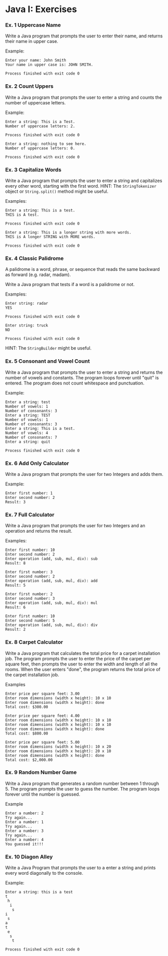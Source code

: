 # Java I: Exercises

### Ex. 1 Uppercase Name
Write a Java program that prompts the user to enter their name, and returns their name in upper case.

Example:

```
Enter your name: John Smith
Your name in upper case is: JOHN SMITH.

Process finished with exit code 0
```

### Ex. 2 Count Uppers
Write a Java program that prompts the user to enter a string and counts the number of uppercase letters.

Example:

```
Enter a string: This is a Test.
Number of uppercase letters: 2.

Process finished with exit code 0
```

```
Enter a string: nothing to see here.
Number of uppercase letters: 0.

Process finished with exit code 0
```
### Ex. 3 Capitalize Words
Write a Java program that prompts the user to enter a string and capitalizes every other word, starting with the first word.
HINT: The `StringTokenizer` object or `String.split()` method might be useful.

Examples:
```
Enter a string: This is a test.
THIS is A test. 

Process finished with exit code 0
```
```
Enter a string: This is a longer string with more words.
THIS is A longer STRING with MORE words. 

Process finished with exit code 0
```

### Ex. 4 Classic Palidrome
A palidrome is a word, phrase, or sequence that reads the same backward as forward (e.g. radar, madam).

Write a Java program that tests if a word is a palidrome or not.

Examples:
```
Enter string: radar
YES

Process finished with exit code 0
```

```
Enter string: truck
NO

Process finished with exit code 0
```
HINT: The `StringBuilder` might be useful.


### Ex. 5 Consonant and Vowel Count
Write a Java program that prompts the user to enter a string and returns the number of vowels and constants.  The program loops forever until "quit" is entered.  The program does not count whitespace and punctuation.

Example:
```
Enter a string: test
Number of vowels: 1
Number of consonants: 3
Enter a string: TEST
Number of vowels: 1
Number of consonants: 3
Enter a string: This is a test.
Number of vowels: 4
Number of consonants: 7
Enter a string: quit

Process finished with exit code 0
```

### Ex. 6 Add Only Calculator
Write a Java program that prompts the user for two Integers and adds them.

Example:

```
Enter first number: 1
Enter second number: 2
Result: 3
```

### Ex. 7 Full Calculator
Write a Java program that prompts the user for two Integers and an operation and returns the result.

Examples:

```
Enter first number: 10
Enter second number: 2
Enter operation (add, sub, mul, div): sub
Result: 8
```

```
Enter first number: 3
Enter second number: 2
Enter operation (add, sub, mul, div): add
Result: 5
```

```
Enter first number: 2
Enter second number: 3
Enter operation (add, sub, mul, div): mul
Result: 6
```

```
Enter first number: 10
Enter second number: 5
Enter operation (add, sub, mul, div): div
Result: 2
```

### Ex. 8 Carpet Calculator
Write a Java program that calculates the total price for a carpet installation job.  The program prompts the user to
enter the price of the carpet per square feet, then prompts the user to enter the width and length of all 
the rooms.  When the user enters "done", the program returns the total price of the carpet installation job.

Examples
```
Enter price per square feet: 3.00
Enter room dimensions (width x height): 10 x 10
Enter room dimensions (width x height): done
Total cost: $300.00
```

```
Enter price per square feet: 4.00
Enter room dimensions (width x height): 10 x 10
Enter room dimensions (width x height): 10 x 10
Enter room dimensions (width x height): done
Total cost: $800.00
```
```
Enter price per square feet: 5.00
Enter room dimensions (width x height): 10 x 20
Enter room dimensions (width x height): 20 x 10
Enter room dimensions (width x height): done
Total cost: $2,000.00

```

### Ex. 9 Random Number Game
Write a Java program that generates a random number between 1 through 5.  The program prompts the user to 
guess the number.  The program loops forever until the number is guessed.

Example
```
Enter a number: 2
Try again...
Enter a number: 1
Try again...
Enter a number: 3
Try again...
Enter a number: 4
You guessed it!!!
```

### Ex. 10 Diagon Alley
Write a Java Program that prompts the user to a enter a string and prints every word diagonally to the console.

Example:
```
Enter a string: this is a test
t
 h
  i
   s
i
 s
a
t
 e
  s
   t

Process finished with exit code 0
```
